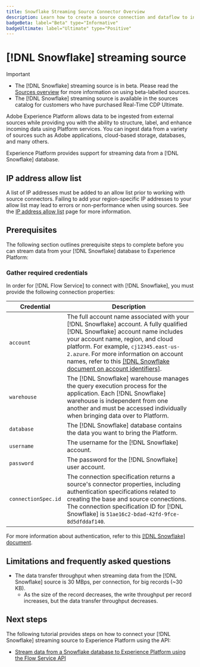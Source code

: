 ```yaml
---
title: Snowflake Streaming Source Connector Overview
description: Learn how to create a source connection and dataflow to ingest streaming data from your Snowflake instance to Adobe Experience Platform
badgeBeta: label="Beta" type="Informative"
badgeUltimate: label="Ultimate" type="Positive"
---
```

# [!DNL Snowflake] streaming source

>[!IMPORTANT]
>
>* The [!DNL Snowflake] streaming source is in beta. Please read the [Sources overview](../../home.md#terms-and-conditions) for more information on using beta-labelled sources.
>* The [!DNL Snowflake] streaming source is available in the sources catalog for customers who have purchased Real-Time CDP Ultimate.

Adobe Experience Platform allows data to be ingested from external sources while providing you with the ability to structure, label, and enhance incoming data using Platform services. You can ingest data from a variety of sources such as Adobe applications, cloud-based storage, databases, and many others.

Experience Platform provides support for streaming data from a [!DNL Snowflake] database.

## IP address allow list

A list of IP addresses must be added to an allow list prior to working with source connectors. Failing to add your region-specific IP addresses to your allow list may lead to errors or non-performance when using sources. See the [IP address allow list](../../ip-address-allow-list.md) page for more information.

## Prerequisites

The following section outlines prerequisite steps to complete before you can stream data from your [!DNL Snowflake] database to Experience Platform:

### Gather required credentials

In order for [!DNL Flow Service] to connect with [!DNL Snowflake], you must provide the following connection properties:

| Credential | Description |
| --- | --- |
| `account` | The full account name associated with your [!DNL Snowflake] account. A fully qualified [!DNL Snowflake] account name includes your account name, region, and cloud platform. For example, `cj12345.east-us-2.azure`. For more information on account names, refer to this [[!DNL Snowflake document on account identifiers]](https://docs.snowflake.com/en/user-guide/admin-account-identifier.html).  |
| `warehouse` | The [!DNL Snowflake] warehouse manages the query execution process for the application. Each [!DNL Snowflake] warehouse is independent from one another and must be accessed individually when bringing data over to Platform. |
| `database` | The [!DNL Snowflake] database contains the data you want to bring the Platform. |
| `username` | The username for the [!DNL Snowflake] account. |
| `password` | The password for the [!DNL Snowflake] user account. |
| `connectionSpec.id` | The connection specification returns a source's connector properties, including authentication specifications related to creating the base and source connections. The connection specification ID for [!DNL Snowflake] is `51ae16c2-bdad-42fd-9fce-8d5dfddaf140`. |

For more information about authentication, refer to this [[!DNL Snowflake] document](<https://docs.snowflake.com/en/user-guide/key-pair-auth.html>).


## Limitations and frequently asked questions

* The data transfer throughput when streaming data from the [!DNL Snowflake] source is 30 MBps, per connection, for big records (~30 KB).
    * As the size of the record decreases, the write throughput per record increases, but the data transfer throughput decreases.

## Next steps

The following tutorial provides steps on how to connect your [!DNL Snowflake] streaming source to Experience Platform using the API:

* [Stream data from a Snowflake database to Experience Platform using the Flow Service API](../../tutorials/api/create/databases/snowflake-streaming.md)

